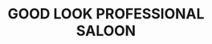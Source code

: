 ---
title: "GOOD LOOK PROFESSIONAL SALOON"
url: /kasaragod/good-look-professional-saloon/
shop: Friseur
---